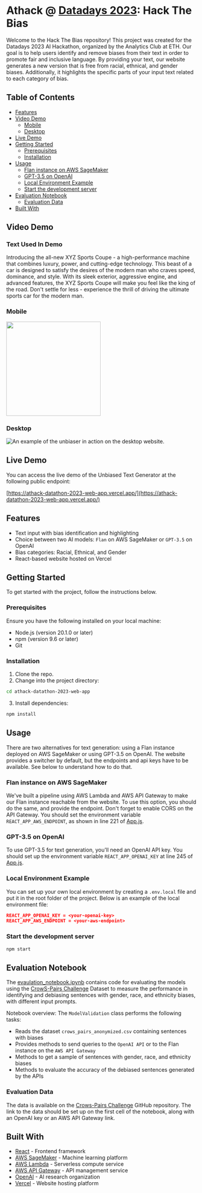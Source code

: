 # Athack @ [Datadays 2023](https://www.datadays.ch/): Hack The Bias

Welcome to the Hack The Bias repository! This project was created for the Datadays 2023 AI Hackathon, organized by the Analytics Club at ETH. Our goal is to help users identify and remove biases from their text in order to promote fair and inclusive language. By providing your text, our website generates a new version that is free from racial, ethnical, and gender biases. Additionally, it highlights the specific parts of your input text related to each category of bias.

## Table of Contents

- [Features](#features)
- [Video Demo](#video-demo)
  - [Mobile](#mobile)
  - [Desktop](#desktop)
- [Live Demo](#live-demo)
- [Getting Started](#getting-started)
  - [Prerequisites](#prerequisites)
  - [Installation](#installation)
- [Usage](#usage)
  - [Flan instance on AWS SageMaker](#flan-instance-on-aws-sagemaker)
  - [GPT-3.5 on OpenAI](#gpt-35-on-openai)
  - [Local Environment Example](#local-environment-example)
  - [Start the development server](#start-the-development-server)
- [Evaluation Notebook](#evaluation-notebook)
  - [Evaluation Data](#evaluation-data)
- [Built With](#built-with)

## Video Demo

### Text Used In Demo

Introducing the all-new XYZ Sports Coupe - a high-performance machine that combines luxury, power, and cutting-edge technology. This beast of a car is designed to satisfy the desires of the modern man who craves speed, dominance, and style. With its sleek exterior, aggressive engine, and advanced features, the XYZ Sports Coupe will make you feel like the king of the road. Don't settle for less - experience the thrill of driving the ultimate sports car for the modern man.

### Mobile

<img src="/assets/sample-unbiaser-mobile.gif" width="250">

### Desktop

![An example of the unbiaser in action on the desktop website.](/assets/sample-unbiaser-desktop.gif)

## Live Demo

You can access the live demo of the Unbiased Text Generator at the following public endpoint:

[https://athack-datathon-2023-web-app.vercel.app/](https://athack-datathon-2023-web-app.vercel.app/)

## Features

- Text input with bias identification and highlighting
- Choice between two AI models: `Flan` on AWS SageMaker or `GPT-3.5` on OpenAI
- Bias categories: Racial, Ethnical, and Gender
- React-based website hosted on Vercel

## Getting Started

To get started with the project, follow the instructions below.

### Prerequisites

Ensure you have the following installed on your local machine:

- Node.js (version 20.1.0 or later)
- npm (version 9.6 or later)
- Git

### Installation

1. Clone the repo.
2. Change into the project directory:

```bash
cd athack-datathon-2023-web-app
```

3. Install dependencies:

```bash
npm install
```

## Usage

There are two alternatives for text generation: using a Flan instance deployed on AWS SageMaker or using GPT-3.5 on OpenAI. The website provides a switcher by default, but the endpoints and api keys have to be available. See below to understand how to do that.

### Flan instance on AWS SageMaker

We've built a pipeline using AWS Lambda and AWS API Gateway to make our Flan instance reachable from the website. To use this option, you should do the same, and provide the endpoint. Don't forget to enable CORS on the API Gateway. You should set the environment variable `REACT_APP_AWS_ENDPOINT`, as shown in line 221 of [App.js](/src/App.js).

### GPT-3.5 on OpenAI

To use GPT-3.5 for text generation, you'll need an OpenAI API key. You should set up the environment variable `REACT_APP_OPENAI_KEY` at line 245 of [App.js](/src/App.js).

### Local Environment Example

You can set up your own local environment by creating a `.env.local` file and put it in the root folder of the project. Below is an example of the local environment file:

```json
REACT_APP_OPENAI_KEY = <your-openai-key>
REACT_APP_AWS_ENDPOINT = <your-aws-endpoint>
```

### Start the development server

```bash
npm start
```

## Evaluation Notebook

The [evaulation_notebook.ipynb](/scripts/evaluation_notebook.ipynb) contains code for evaluating the models using the [CrowS-Pairs Challenge](https://github.com/nyu-mll/crows-pairs) Dataset to measure the performance in identifying and debiasing sentences with gender, race, and ethnicity biases, with different input prompts.

Notebook overview:
The `ModelValidation` class performs the following tasks:

- Reads the dataset `crows_pairs_anonymized.csv` containing sentences with biases
- Provides methods to send queries to the `OpenAI API` or to the Flan instance on the `AWS API Gateway`
- Methods to get a sample of sentences with gender, race, and ethnicity biases
- Methods to evaluate the accuracy of the debiased sentences generated by the APIs

### Evaluation Data

The data is available on the [Crows-Pairs Challenge](https://github.com/nyu-mll/crows-pairs) GitHub repository. The link to the data should be set up on the first cell of the notebook, along with an OpenAI key or an AWS API Gateway link.

## Built With

- [React](https://reactjs.org/) - Frontend framework
- [AWS SageMaker](https://aws.amazon.com/sagemaker/) - Machine learning platform
- [AWS Lambda](https://aws.amazon.com/lambda/) - Serverless compute service
- [AWS API Gateway](https://aws.amazon.com/api-gateway/) - API management service
- [OpenAI](https://www.openai.com/) - AI research organization
- [Vercel](https://vercel.com/) - Website hosting platform
